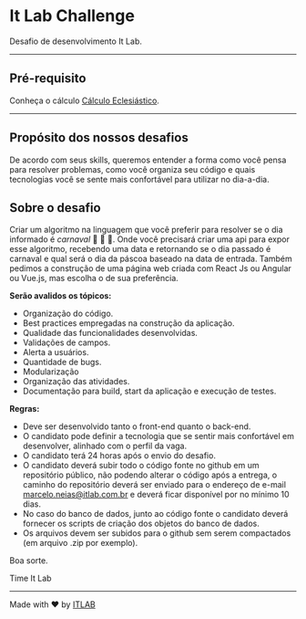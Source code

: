 # It Lab Challenge
Desafio de desenvolvimento It Lab.

---
## Pré-requisito

Conheça o cálculo [Cálculo Eclesiástico](https://www.inf.ufrgs.br/~cabral/Pascoa.html).

---

## Propósito dos nossos desafios

De acordo com seus skills, queremos entender a forma como você pensa para resolver problemas, como você organiza seu código e quais tecnologias você se sente mais confortável para utilizar no dia-a-dia.

## Sobre o desafio
Criar um algoritmo na linguagem que você preferir para resolver se o dia informado é *carnaval* :tada: :tada: :tada:.
Onde você precisará criar uma api para expor esse algoritmo, recebendo uma data e retornando se o dia passado é carnaval e qual será o dia da páscoa baseado na data de entrada.
Também pedimos a construção de uma página web criada com React Js ou Angular ou Vue.js, mas escolha o de sua preferência.

**Serão avalidos os tópicos:**
- Organização do código.
- Best practices empregadas na construção da aplicação.
- Qualidade das funcionalidades desenvolvidas.
- Validações de campos.
- Alerta a usuários.
- Quantidade de bugs.
- Modularização
- Organização das atividades.
- Documentação para build, start da aplicação e execução de testes.

**Regras:**
- Deve ser desenvolvido tanto o front-end quanto o back-end.
- O candidato pode definir a tecnologia que se sentir mais confortável em desenvolver, alinhado com o perfil da vaga.
- O candidato terá 24 horas após o envio do desafio.
- O candidato deverá subir todo o código fonte no github em um repositório público, não podendo alterar o código após a entrega, o caminho do repositório deverá ser enviado para o endereço de e-mail marcelo.neias@itlab.com.br e deverá ficar disponível por no mínimo 10 dias.
- No caso do banco de dados, junto ao código fonte o candidato deverá fornecer os scripts de criação dos objetos do banco de dados.
- Os arquivos devem ser subidos para o github sem serem compactados (em arquivo .zip por exemplo).

Boa sorte.

Time It Lab

---
Made with ♥ by [ITLAB](http://www.itlab.com.br)

